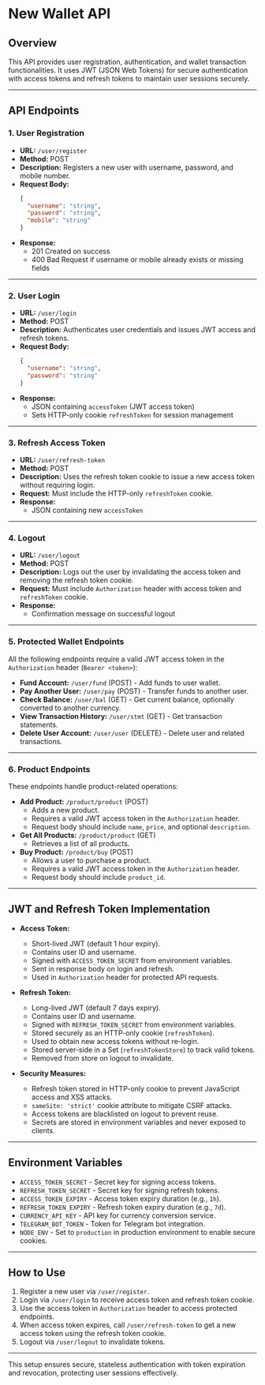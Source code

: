 # New Wallet API

## Overview

This API provides user registration, authentication, and wallet transaction functionalities. It uses JWT (JSON Web Tokens) for secure authentication with access tokens and refresh tokens to maintain user sessions securely.

---

## API Endpoints

### 1. User Registration

- **URL:** `/user/register`
- **Method:** POST
- **Description:** Registers a new user with username, password, and mobile number.
- **Request Body:**
  ```json
  {
    "username": "string",
    "password": "string",
    "mobile": "string"
  }
  ```
- **Response:**
  - 201 Created on success
  - 400 Bad Request if username or mobile already exists or missing fields

---

### 2. User Login

- **URL:** `/user/login`
- **Method:** POST
- **Description:** Authenticates user credentials and issues JWT access and refresh tokens.
- **Request Body:**
  ```json
  {
    "username": "string",
    "password": "string"
  }
  ```
- **Response:**
  - JSON containing `accessToken` (JWT access token)
  - Sets HTTP-only cookie `refreshToken` for session management

---

### 3. Refresh Access Token

- **URL:** `/user/refresh-token`
- **Method:** POST
- **Description:** Uses the refresh token cookie to issue a new access token without requiring login.
- **Request:** Must include the HTTP-only `refreshToken` cookie.
- **Response:**
  - JSON containing new `accessToken`

---

### 4. Logout

- **URL:** `/user/logout`
- **Method:** POST
- **Description:** Logs out the user by invalidating the access token and removing the refresh token cookie.
- **Request:** Must include `Authorization` header with access token and `refreshToken` cookie.
- **Response:**
  - Confirmation message on successful logout

---

### 5. Protected Wallet Endpoints

All the following endpoints require a valid JWT access token in the `Authorization` header (`Bearer <token>`):

- **Fund Account:** `/user/fund` (POST) - Add funds to user wallet.
- **Pay Another User:** `/user/pay` (POST) - Transfer funds to another user.
- **Check Balance:** `/user/bal` (GET) - Get current balance, optionally converted to another currency.
- **View Transaction History:** `/user/stmt` (GET) - Get transaction statements.
- **Delete User Account:** `/user/user` (DELETE) - Delete user and related transactions.

---

### 6. Product Endpoints

These endpoints handle product-related operations:

- **Add Product:** `/product/product` (POST)
  - Adds a new product.
  - Requires a valid JWT access token in the `Authorization` header.
  - Request body should include `name`, `price`, and optional `description`.
- **Get All Products:** `/product/product` (GET)
  - Retrieves a list of all products.
- **Buy Product:** `/product/buy` (POST)
  - Allows a user to purchase a product.
  - Requires a valid JWT access token in the `Authorization` header.
  - Request body should include `product_id`.

---

## JWT and Refresh Token Implementation

- **Access Token:**
  - Short-lived JWT (default 1 hour expiry).
  - Contains user ID and username.
  - Signed with `ACCESS_TOKEN_SECRET` from environment variables.
  - Sent in response body on login and refresh.
  - Used in `Authorization` header for protected API requests.

- **Refresh Token:**
  - Long-lived JWT (default 7 days expiry).
  - Contains user ID and username.
  - Signed with `REFRESH_TOKEN_SECRET` from environment variables.
  - Stored securely as an HTTP-only cookie (`refreshToken`).
  - Used to obtain new access tokens without re-login.
  - Stored server-side in a Set (`refreshTokenStore`) to track valid tokens.
  - Removed from store on logout to invalidate.

- **Security Measures:**
  - Refresh token stored in HTTP-only cookie to prevent JavaScript access and XSS attacks.
  - `sameSite: 'strict'` cookie attribute to mitigate CSRF attacks.
  - Access tokens are blacklisted on logout to prevent reuse.
  - Secrets are stored in environment variables and never exposed to clients.

---

## Environment Variables

- `ACCESS_TOKEN_SECRET` - Secret key for signing access tokens.
- `REFRESH_TOKEN_SECRET` - Secret key for signing refresh tokens.
- `ACCESS_TOKEN_EXPIRY` - Access token expiry duration (e.g., `1h`).
- `REFRESH_TOKEN_EXPIRY` - Refresh token expiry duration (e.g., `7d`).
- `CURRENCY_API_KEY` - API key for currency conversion service.
- `TELEGRAM_BOT_TOKEN` - Token for Telegram bot integration.
- `NODE_ENV` - Set to `production` in production environment to enable secure cookies.

---

## How to Use

1. Register a new user via `/user/register`.
2. Login via `/user/login` to receive access token and refresh token cookie.
3. Use the access token in `Authorization` header to access protected endpoints.
4. When access token expires, call `/user/refresh-token` to get a new access token using the refresh token cookie.
5. Logout via `/user/logout` to invalidate tokens.

---

This setup ensures secure, stateless authentication with token expiration and revocation, protecting user sessions effectively.
